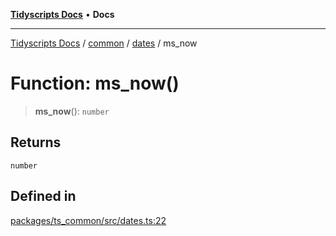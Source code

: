 [**Tidyscripts Docs**](../../../../../README.md) • **Docs**

***

[Tidyscripts Docs](../../../../../globals.md) / [common](../../../README.md) / [dates](../README.md) / ms\_now

# Function: ms\_now()

> **ms\_now**(): `number`

## Returns

`number`

## Defined in

[packages/ts\_common/src/dates.ts:22](https://github.com/sheunaluko/tidyscripts/blob/master/packages/ts_common/src/dates.ts#L22)
